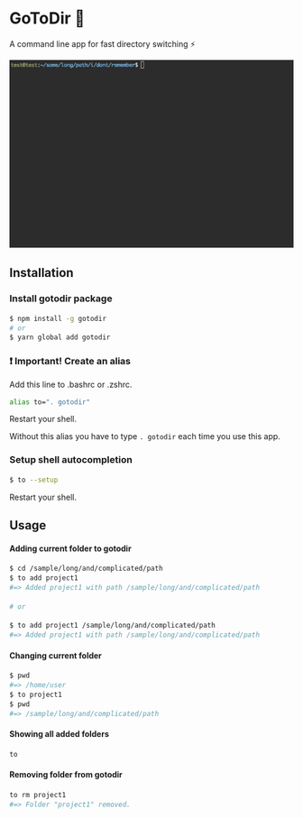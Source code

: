 # GoToDir 🏃

A command line app for fast directory switching ⚡️

![GoToDir gif](https://raw.githubusercontent.com/Wowu/gotodir/master/.github/gotodir.gif)

## Installation

### Install gotodir package

```bash
$ npm install -g gotodir
# or
$ yarn global add gotodir
```

### ❗ Important! Create an alias

Add this line to .bashrc or .zshrc.

```bash
alias to=". gotodir"
```

Restart your shell.

Without this alias you have to type `. gotodir` each time you use this app.

### Setup shell autocompletion

```bash
$ to --setup
```

Restart your shell.

## Usage

#### Adding current folder to gotodir

```bash
$ cd /sample/long/and/complicated/path
$ to add project1
#=> Added project1 with path /sample/long/and/complicated/path

# or

$ to add project1 /sample/long/and/complicated/path
#=> Added project1 with path /sample/long/and/complicated/path
```

#### Changing current folder

```bash
$ pwd
#=> /home/user
$ to project1
$ pwd
#=> /sample/long/and/complicated/path
```

#### Showing all added folders

```bash
to
```

#### Removing folder from gotodir

```bash
to rm project1
#=> Folder "project1" removed.
```
